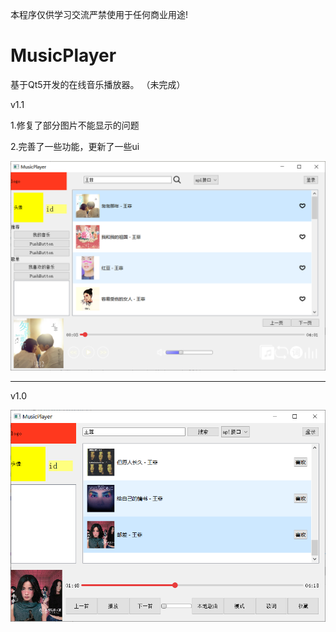 本程序仅供学习交流严禁使用于任何商业用途!
# MusicPlayer
基于Qt5开发的在线音乐播放器。 （未完成）

v1.1

1.修复了部分图片不能显示的问题

2.完善了一些功能，更新了一些ui

![image](https://github.com/buyanqifan/MusicPlayer/blob/master/image/pic/picv1.1.png)


------------------------------------------------------------
v1.0

![image](https://github.com/buyanqifan/MusicPlayer/blob/master/image/pic/picv1.0.png)
